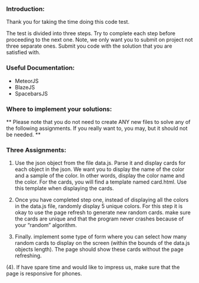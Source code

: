 ### Introduction:
Thank you for taking the time doing this code test. 

The test is divided into three steps. Try to complete each step before proceeding to the next one. Note, we only want you to submit on project not three separate ones. Submit you code with the solution that you are satisfied with.


### Useful Documentation:
* MeteorJS
* BlazeJS
* SpacebarsJS

### Where to implement your solutions:

** Please note that you do not need to create ANY new files to solve any of the following assignments. If you really want to, you may, but it should not be needed. **

### Three Assignments:
1. Use the json object from the file data.js. Parse it and display cards for each object in the json. We want you to display the name of the color and a sample of the color. In other words, display the color name and the color. For the cards, you will find a template named card.html. Use this template when displaying the cards. 

2. Once you have completed step one, instead of displaying all the colors in the data.js file, randomly display 5 unique colors. For this step it is okay to use the page refresh to generate new random cards. make sure the cards are unique and that the program never crashes because of your “random” algorithm. 

3. Finally. implement some type of form where you can select how many random cards to display on the screen (within the bounds of the data.js objects length). The page should show these cards without the page refreshing. 

(4). If have spare time and would like to impress us, make sure that the page is responsive for phones.